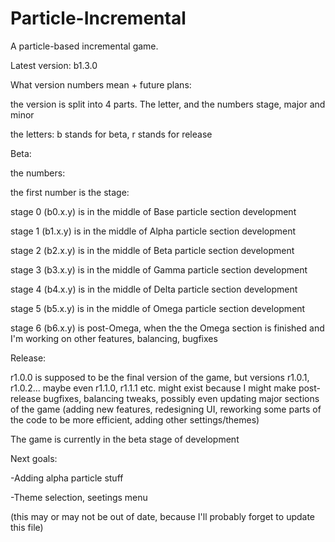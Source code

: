 # Particle-Incremental

A particle-based incremental game.

Latest version: b1.3.0

What version numbers mean + future plans:

the version is split into 4 parts. The letter, and the numbers stage, major and minor

the letters: b stands for beta, r stands for release

Beta:

the numbers:

the first number is the stage: 

stage 0 (b0.x.y) is in the middle of Base particle section development

stage 1 (b1.x.y) is in the middle of Alpha particle section development

stage 2 (b2.x.y) is in the middle of Beta particle section development

stage 3 (b3.x.y) is in the middle of Gamma particle section development

stage 4 (b4.x.y) is in the middle of Delta particle section development

stage 5 (b5.x.y) is in the middle of Omega particle section development

stage 6 (b6.x.y) is post-Omega, when the the Omega section is finished and I'm working on other features, balancing, bugfixes

Release:

r1.0.0 is supposed to be the final version of the game, but versions r1.0.1, r1.0.2... maybe even r1.1.0, r1.1.1 etc. might exist because I might make post-release bugfixes, balancing tweaks, possibly even updating major sections of the game (adding new features, redesigning UI, reworking some parts of the code to be more efficient, adding other settings/themes)

The game is currently in the beta stage of development

Next goals:

-Adding alpha particle stuff

-Theme selection, seetings menu

(this may or may not be out of date, because I'll probably forget to update this file)
